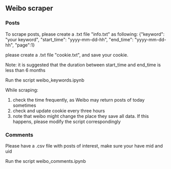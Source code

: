 ## Weibo scraper

### Posts
To scrape posts, please create a .txt file "info.txt" as following:
{"keyword": "your keyword", "start_time": "yyyy-mm-dd-hh", "end_time": "yyyy-mm-dd-hh", "page":1}

please create a .txt file "cookie.txt", and save your cookie.

Note: it is suggested that the duration between start_time and end_time is less than 6 months


Run the script weibo_keywords.ipynb

While scraping:
1. check the time frequently, as Weibo may return posts of today sometimes
2. check and update cookie every three hours
3. note that weibo might change the place they save all data. If this happens, please modify the script correspondingly

### Comments
Please have a .csv file with posts of interest, make sure your have mid and uid

Run the script weibo_comments.ipynb
